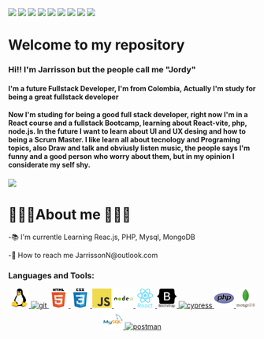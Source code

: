 <div id="header" aling="center">
     <img aling="center" src="https://media1.giphy.com/media/3ohhwfAa9rbXaZe86c/giphy.gif?cid=ecf05e47ibeon6tizovttdt0ghlr023y3x3grt10vrfjiqvt&ep=v1_gifs_search&rid=giphy.gif&ct=g" width="100"/>
    <img aling="center" src="https://media1.giphy.com/media/3ohhwfAa9rbXaZe86c/giphy.gif?cid=ecf05e47ibeon6tizovttdt0ghlr023y3x3grt10vrfjiqvt&ep=v1_gifs_search&rid=giphy.gif&ct=g" width="100"/>
    <img aling="center" src="https://media1.giphy.com/media/3ohhwfAa9rbXaZe86c/giphy.gif?cid=ecf05e47ibeon6tizovttdt0ghlr023y3x3grt10vrfjiqvt&ep=v1_gifs_search&rid=giphy.gif&ct=g" width="100"/>
    <img aling="center" src="https://media1.giphy.com/media/3ohhwfAa9rbXaZe86c/giphy.gif?cid=ecf05e47ibeon6tizovttdt0ghlr023y3x3grt10vrfjiqvt&ep=v1_gifs_search&rid=giphy.gif&ct=g" width="100"/>
    <img aling="center" src="https://media1.giphy.com/media/3ohhwfAa9rbXaZe86c/giphy.gif?cid=ecf05e47ibeon6tizovttdt0ghlr023y3x3grt10vrfjiqvt&ep=v1_gifs_search&rid=giphy.gif&ct=g" width="100"/>
    <img aling="center" src="https://media1.giphy.com/media/3ohhwfAa9rbXaZe86c/giphy.gif?cid=ecf05e47ibeon6tizovttdt0ghlr023y3x3grt10vrfjiqvt&ep=v1_gifs_search&rid=giphy.gif&ct=g" width="100"/>
    <img aling="center" src="https://media1.giphy.com/media/3ohhwfAa9rbXaZe86c/giphy.gif?cid=ecf05e47ibeon6tizovttdt0ghlr023y3x3grt10vrfjiqvt&ep=v1_gifs_search&rid=giphy.gif&ct=g" width="100"/>
    <img aling="center" src="https://media1.giphy.com/media/3ohhwfAa9rbXaZe86c/giphy.gif?cid=ecf05e47ibeon6tizovttdt0ghlr023y3x3grt10vrfjiqvt&ep=v1_gifs_search&rid=giphy.gif&ct=g" width="100"/>
    <img aling="center" src="https://media1.giphy.com/media/3ohhwfAa9rbXaZe86c/giphy.gif?cid=ecf05e47ibeon6tizovttdt0ghlr023y3x3grt10vrfjiqvt&ep=v1_gifs_search&rid=giphy.gif&ct=g" width="100"/>
    <h1 aling="center">Welcome to my repository </h1>
    <h3 aling="center"> Hi!! I'm Jarrisson but the people call me "Jordy"</h3>
    <h4 aling="center">I'm a future Fullstack Developer, I'm from Colombia, Actually I'm study for being a great fullstack developer
    </h4>
    <h4 aling="center">Now I'm studing for being a good full stack developer, right now I'm in a React course and a fullstack Bootcamp, learning about React-vite, php, node.js. In the future I want to         learn about UI and UX desing and how to being a Scrum Master. I like learn all about tecnology and Programing topics, also Draw and talk and obviusly listen music, the people says I'm funny and a          good person who worry about them, but in my opinion I considerate my self shy. </h4>
    <img align="center" src="https://i.imgur.com/FXwzRCh.gif" width="200"/>
</div>
<div id="main" aling="center">
    <h1>🗿🗿🗿About me 🗿🗿🗿 </h1>
    <p> -📚 I'm currentle Learning  Reac.js, PHP, Mysql, MongoDB</p>
    <p> -🔎 How to reach me JarrissonN@outlook.com</p>
</div>
<h3 align="left">Languages and Tools:</h3>
<p align="center"> 
    <a href="https://www.linux.org/" target="_blank" rel="noreferrer"> <img src="https://raw.githubusercontent.com/devicons/devicon/master/icons/linux/linux-original.svg" alt="linux" width="40" height="40"/> </a>
    <a href="https://git-scm.com/" target="_blank" rel="noreferrer"> <img src="https://www.vectorlogo.zone/logos/git-scm/git-scm-icon.svg" alt="git" width="40" height="40"/> </a> 
    <a href="https://www.w3.org/html/" target="_blank" rel="noreferrer"> <img src="https://raw.githubusercontent.com/devicons/devicon/master/icons/html5/html5-original-wordmark.svg" alt="html5" width="40" height="40"/> </a>
    <a href="https://www.w3schools.com/css/" target="_blank" rel="noreferrer"> <img src="https://raw.githubusercontent.com/devicons/devicon/master/icons/css3/css3-original-wordmark.svg" alt="css3" width="40" height="40"/> </a>
    <a href="https://developer.mozilla.org/en-US/docs/Web/JavaScript" target="_blank" rel="noreferrer"> <img src="https://raw.githubusercontent.com/devicons/devicon/master/icons/javascript/javascript-original.svg" alt="javascript" width="40" height="40"/> </a>
    <a href="https://nodejs.org" target="_blank" rel="noreferrer"> <img src="https://raw.githubusercontent.com/devicons/devicon/master/icons/nodejs/nodejs-original-wordmark.svg" alt="nodejs" width="40" height="40"/> </a>
    <a href="https://reactjs.org/" target="_blank" rel="noreferrer"> <img src="https://raw.githubusercontent.com/devicons/devicon/master/icons/react/react-original-wordmark.svg" alt="react" width="40" height="40"/> </a> 
    <a href="https://getbootstrap.com" target="_blank" rel="noreferrer"> <img src="https://raw.githubusercontent.com/devicons/devicon/master/icons/bootstrap/bootstrap-plain-wordmark.svg" alt="bootstrap"           width="40" height="40"/> </a> 
    <a href="https://www.cypress.io" target="_blank" rel="noreferrer"> <img src="https://raw.githubusercontent.com/simple-icons/simple-icons/6e46ec1fc23b60c8fd0d2f2ff46db82e16dbd75f/icons/cypress.svg" alt="cypress" width="40" height="40"/> </a> 
    <a href="https://www.php.net" target="_blank" rel="noreferrer"> <img src="https://raw.githubusercontent.com/devicons/devicon/master/icons/php/php-original.svg" alt="php" width="40" height="40"/> </a> 
     <a href="https://www.mongodb.com/" target="_blank" rel="noreferrer"> <img src="https://raw.githubusercontent.com/devicons/devicon/master/icons/mongodb/mongodb-original-wordmark.svg" alt="mongodb" width="40" height="40"/> </a>
     <a href="https://www.mysql.com/" target="_blank" rel="noreferrer"> <img src="https://raw.githubusercontent.com/devicons/devicon/master/icons/mysql/mysql-original-wordmark.svg" alt="mysql" width="40" height="40"/> </a>
     <a href="https://postman.com" target="_blank" rel="noreferrer"> <img src="https://www.vectorlogo.zone/logos/getpostman/getpostman-icon.svg" alt="postman" width="40" height="40"/> </a> 
</p>
   
